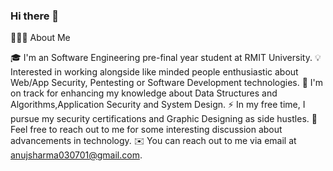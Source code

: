 ### Hi there 👋

👨🏻‍💻 About Me

🎓 I'm an Software Engineering pre-final year student at RMIT University.
💡 Interested in working alongside like minded people enthusiastic about Web/App Security, Pentesting or Software Development technologies.
🌱 I'm on track for enhancing my knowledge about Data Structures and Algorithms,Application Security and System Design.
⚡ In my free time, I pursue my security certifications and Graphic Designing as side hustles.
💬 Feel free to reach out to me for some interesting discussion about advancements in technology.
✉️ You can reach out to me via email at anujsharma030701@gmail.com.
